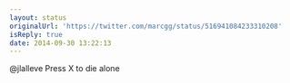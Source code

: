```yaml
---
layout: status
originalUrl: 'https://twitter.com/marcgg/status/516941084233310208'
isReply: true
date: 2014-09-30 13:22:13
---
```


@jlalleve Press X to die alone
